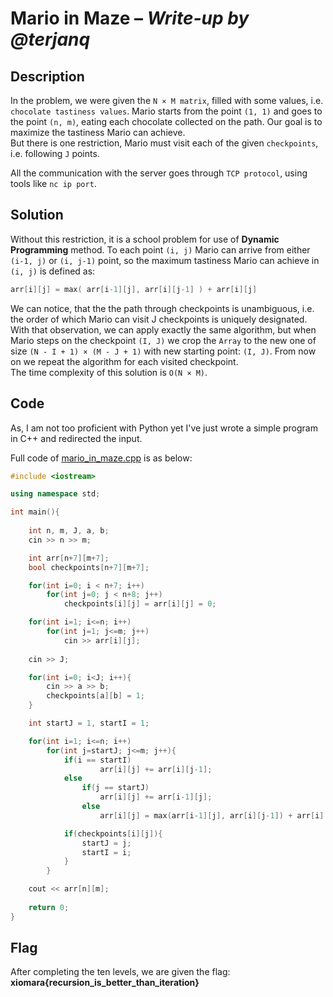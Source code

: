 # Mario in Maze &ndash; *Write-up by @terjanq*

## Description

In the problem, we were given the `N × M matrix`, filled with some values, i.e. `chocolate tastiness values`. Mario starts from the point `(1, 1)` and goes to the point `(n, m)`, eating each chocolate collected on the path. Our goal is to maximize the tastiness Mario can achieve.  
But there is one restriction, Mario must visit each of the given `checkpoints`, i.e. following `J` points.  

All the communication with the server goes through `TCP protocol`, using tools like `nc ip port`.



## Solution

Without this restriction, it is a school problem for use of **Dynamic Programming** method. To each point `(i, j)` Mario can arrive from either `(i-1, j)` or `(i, j-1)` point, so the maximum tastiness Mario can achieve in `(i, j)` is defined as: 
```cpp
arr[i][j] = max( arr[i-1][j], arr[i][j-1] ) + arr[i][j]
```

We can notice, that the the path through checkpoints is unambiguous, i.e. the order of which Mario can visit J checkpoints is uniquely designated. With that observation, we can apply exactly the same algorithm, but when Mario steps on the checkpoint `(I, J)` we crop the `Array` to the new one of size `(N - I + 1) × (M - J + 1)` with new starting point:  `(I, J)`. From now on we repeat the algorithm for each visited checkpoint.    
The time complexity of this solution is `O(N × M)`.  


## Code

As, I am not too proficient with Python yet I've just wrote a simple program in C++ and redirected the input. 

Full code of [mario_in_maze.cpp] is as below:

```cpp
#include <iostream>

using namespace std;

int main(){
	
	int n, m, J, a, b;
	cin >> n >> m;

	int arr[n+7][m+7];
	bool checkpoints[n+7][m+7];

	for(int i=0; i < n+7; i++)
		for(int j=0; j < n+8; j++)
			checkpoints[i][j] = arr[i][j] = 0;

	for(int i=1; i<=n; i++)
		for(int j=1; j<=m; j++)
			cin >> arr[i][j];
		
	cin >> J;

	for(int i=0; i<J; i++){
		cin >> a >> b;
		checkpoints[a][b] = 1;
	}

	int startJ = 1, startI = 1;

	for(int i=1; i<=n; i++)
		for(int j=startJ; j<=m; j++){
			if(i == startI) 
					arr[i][j] += arr[i][j-1];
			else
				if(j == startJ)
					arr[i][j] += arr[i-1][j];
				else	
					arr[i][j] = max(arr[i-1][j], arr[i][j-1]) + arr[i][j];

			if(checkpoints[i][j]){
				startJ = j;
				startI = i;
			}
		}

	cout << arr[n][m];
	
	return 0;
}
```

## Flag
After completing the ten levels, we are given the flag: **xiomara{recursion_is_better_than_iteration}**

[mario_in_maze.cpp]: <./mario_in_maze.cpp>
